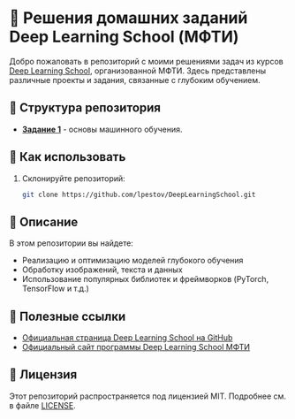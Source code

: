 # 🧠 Решения домашних заданий Deep Learning School (МФТИ)

Добро пожаловать в репозиторий с моими решениями задач из курсов [Deep Learning School](https://github.com/DLSchool), организованной МФТИ. Здесь представлены различные проекты и задания, связанные с глубоким обучением.

## 📂 Структура репозитория

- **[Задание 1](https://github.com/lpestov/DeepLearningSchool/tree/master/HW1%20-%20The%20basics%20of%20machine%20learning)** - основы машинного обучения.



## 🚀 Как использовать

1. Склонируйте репозиторий:
   ```bash
   git clone https://github.com/lpestov/DeepLearningSchool.git

## 📜 Описание

В этом репозитории вы найдете:

- Реализацию и оптимизацию моделей глубокого обучения
- Обработку изображений, текста и данных
- Использование популярных библиотек и фреймворков (PyTorch, TensorFlow и т.д.)

## 🔗 Полезные ссылки

- [Официальная страница Deep Learning School на GitHub](https://github.com/DLSchool)
- [Официальный сайт программы Deep Learning School МФТИ](https://dlschool.org)

## 📄 Лицензия

Этот репозиторий распространяется под лицензией MIT. Подробнее см. в файле [LICENSE](https://github.com/lpestov/DeepLearningSchool/blob/master/LICENSE).
